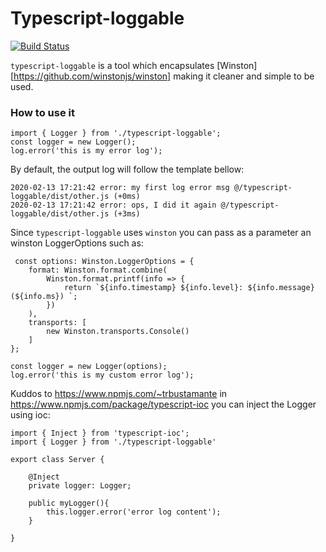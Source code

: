 # Typescript-loggable

[![Build Status](https://travis-ci.org/joemccann/dillinger.svg?branch=master)](https://travis-ci.org/joemccann/dillinger)

`typescript-loggable` is a tool which encapsulates [Winston][https://github.com/winstonjs/winston] making it cleaner and simple to be used.

### How to use it
```
import { Logger } from './typescript-loggable';
const logger = new Logger();
log.error('this is my error log');
```

By default, the output log will follow the template bellow:
```
2020-02-13 17:21:42 error: my first log error msg @/typescript-loggable/dist/other.js (+0ms) 
2020-02-13 17:21:42 error: ops, I did it again @/typescript-loggable/dist/other.js (+3ms) 
```
Since `typescript-loggable` uses `winston` you can pass as a parameter an winston LoggerOptions such as:
```
 const options: Winston.LoggerOptions = {
    format: Winston.format.combine(
        Winston.format.printf(info => {
            return `${info.timestamp} ${info.level}: ${info.message} (${info.ms}) `;
        })
    ),
    transports: [
        new Winston.transports.Console()
    ]
};

const logger = new Logger(options);
log.error('this is my custom error log');
```

Kuddos to https://www.npmjs.com/~trbustamante in https://www.npmjs.com/package/typescript-ioc you can inject the Logger using ioc:
```
import { Inject } from 'typescript-ioc';
import { Logger } from './typescript-loggable'

export class Server {

    @Inject
    private logger: Logger;

    public myLogger(){
        this.logger.error('error log content');
    }

}
```